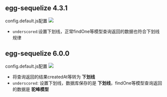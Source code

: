 ## egg-sequelize 4.3.1
config.default.js配置
<img src="/后端/egg/sequelize/1.png" />
- `underscored`:设置下划线，正常findOne等模型查询返回的数据也符合下划线规律


## egg-sequelize 6.0.0
config.default.js配置
<img src="/后端/egg/sequelize/2.png" />
- 将查询返回的结果createdAt等转为 **下划线**
- `underscored`: 设置下划线，数据库保存的是 **下划线**，findOne等模型查询返回的数据是 **驼峰模型**


